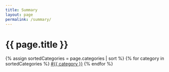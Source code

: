 ```yaml
---
title: Summary
layout: page
permalink: /summary/
---
```


<h1>{{ page.title }}</h1>
<div class="tags">
    {% assign sortedCategories = page.categories | sort %}
    {% for category in sortedCategories %}
        <span class="tag">
            <a href="/category/{{ category }}">#{{ category }}</a>
        </span>
    {% endfor %}
</div>
